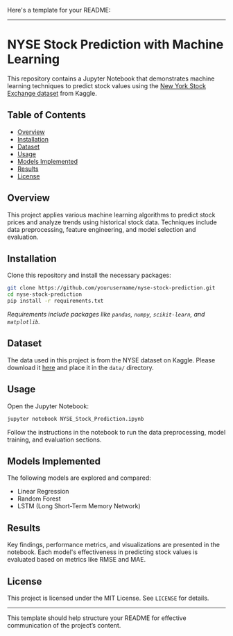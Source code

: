 Here's a template for your README:

---

# NYSE Stock Prediction with Machine Learning

This repository contains a Jupyter Notebook that demonstrates machine learning techniques to predict stock values using the [New York Stock Exchange dataset](https://www.kaggle.com/datasets/samhithasudha/nyse-stock-exchange-data) from Kaggle.

## Table of Contents
- [Overview](#overview)
- [Installation](#installation)
- [Dataset](#dataset)
- [Usage](#usage)
- [Models Implemented](#models-implemented)
- [Results](#results)
- [License](#license)

## Overview
This project applies various machine learning algorithms to predict stock prices and analyze trends using historical stock data. Techniques include data preprocessing, feature engineering, and model selection and evaluation.

## Installation
Clone this repository and install the necessary packages:

```bash
git clone https://github.com/yourusername/nyse-stock-prediction.git
cd nyse-stock-prediction
pip install -r requirements.txt
```

*Requirements include packages like `pandas`, `numpy`, `scikit-learn`, and `matplotlib`.*

## Dataset
The data used in this project is from the NYSE dataset on Kaggle. Please download it [here](https://www.kaggle.com/datasets/samhithasudha/nyse-stock-exchange-data) and place it in the `data/` directory.

## Usage
Open the Jupyter Notebook:

```bash
jupyter notebook NYSE_Stock_Prediction.ipynb
```

Follow the instructions in the notebook to run the data preprocessing, model training, and evaluation sections.

## Models Implemented
The following models are explored and compared:
- Linear Regression
- Random Forest
- LSTM (Long Short-Term Memory Network)

## Results
Key findings, performance metrics, and visualizations are presented in the notebook. Each model's effectiveness in predicting stock values is evaluated based on metrics like RMSE and MAE.

## License
This project is licensed under the MIT License. See `LICENSE` for details.

--- 

This template should help structure your README for effective communication of the project’s content.
